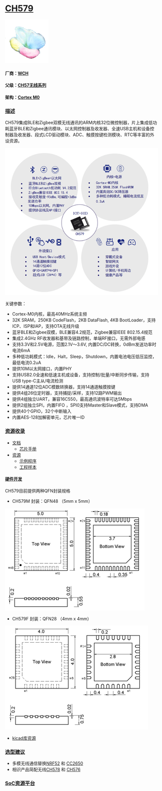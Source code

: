 ﻿# [CH579](https://github.com/sochub/CH579)
[![sites](SoC/SoC.png)](http://www.qitas.cn) 
#### 厂商：[WCH](https://github.com/sochub/WCH) 
#### 父级：[CH57无线系列](https://github.com/sochub/CH57) 
#### 架构：[Cortex M0](https://github.com/sochub/CM0) 

### [描述](https://github.com/sochub/CH579/wiki) 

CH579集成BLE和Zigbee双模无线通讯的ARM内核32位微控制器，片上集成低功耗蓝牙BLE和Zigbee通讯模块、以太网控制器及收发器、全速USB主机和设备控制器及收发器、段式LCD驱动模块、ADC、触摸按键检测模块、RTC等丰富的外设资源。

[![sites](SoC/CH579.png)](http://www.wch.cn/products/CH579.html) 

关键参数：

* Cortex-M0内核，最高40MHz系统主频
* 32K SRAM，250KB CodeFlash，2KB DataFlash, 4KB BootLoader，支持ICP、ISP和IAP，支持OTA无线升级
* 蓝牙BLE和Zigbee双模，BLE兼容4.2规范，Zigbee兼容IEEE 802.15.4规范
* 集成2.4GHz RF收发器和基带及链路控制，单端RF接口，无需外部电感
* 支持3.3V和2.5V电源，范围2.1V～3.6V, 内置DC/DC转换，0dBm发送功率时电流6mA
* 多种低功耗模式：Idle，Halt，Sleep，Shutdown，内置电池电压低压监控，最低电流0.2uA
* 提供10M以太网接口，内置PHY
* 支持USB2.0全速和低速主机或设备，支持控制/批量/中断同步传输，支持USB type-C主从/电流检测
* 提供14通道12位ADC模数转换器，支持14通道触摸按键
* 提供4组26位定时器，支持捕捉/采样，支持12路PWM输出
* 提供4组独立UART，兼容16C550，最高通讯波特率可达5Mbps
* 提供2组独立SPI，内置FIFO ，SPI0支持Master和Slave模式，支持DMA
* 提供40个GPIO，32个中断输入
* 内置AES-128加解密单元，芯片唯一ID

### [资源收录](https://github.com/sochub/CH579)

* [文档](docs/) 
    * [芯片手册](docs/) 
* [资源](src/) 
    * [示例程序](src/demo) 
    * [工程样本](src/project) 

#### [硬件开发](https://github.com/sochub/CH579)

CH579目前提供两种QFN封装规格

* CH579M 封装：QFN48 （5mm x 5mm）

[![sites](docs/CH579-48.png)](http://www.qitas.cn)

* CH579F 封装：QFN28 （4mm x 4mm）

[![sites](docs/CH579-28.png)](http://www.qitas.cn)

* [kicad库资源](src/kicad/)

### [选型建议](https://github.com/sochub/CH579)

* 多模无线通信替换[NRF52](https://github.com/sochub/NRF52) 和 [CC2650](https://github.com/sochub/CC2650)
* 相识产品简配无线[CH578](https://github.com/sochub/CH578) 和 [CH576](https://github.com/sochub/CH576)

###  [SoC资源平台](http://www.qitas.cn)
